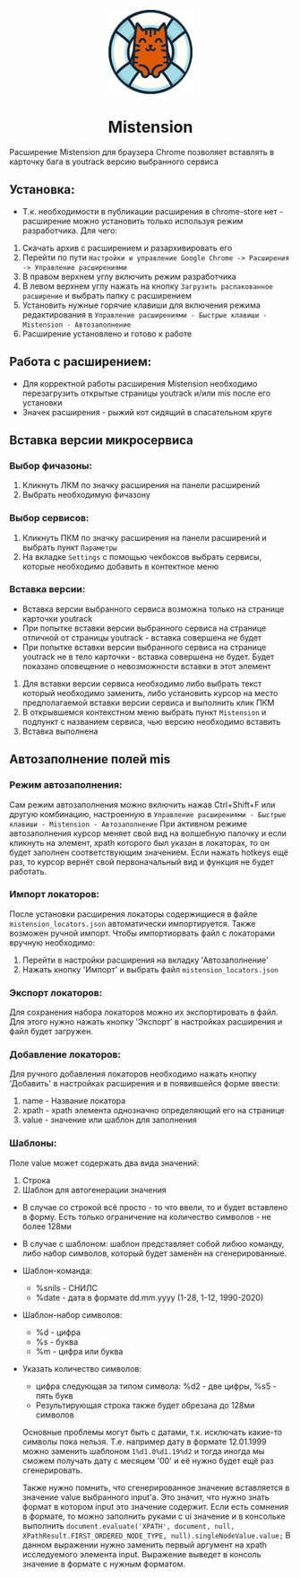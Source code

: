 <p align="center">
  <img width="150" height="150" src="https://github.com/gtsema/Mistension/blob/master/img/128.png">
</p>

<h1 align="center">
  Mistension
</h1>

Расширение Mistension для браузера Chrome позволяет вставлять в карточку бага в youtrack версию выбранного сервиса

## Установка:
* Т.к. необходимости в публикации расширения в chrome-store нет - расширение можно установить только используя режим разработчика. Для чего:
1. Скачать архив с расширением и разархивировать его
2. Перейти по пути `Настройки и управление Google Chrome -> Расширения -> Управление расширениями`
3. В правом верхнем углу включить режим разработчика
4. В левом верхнем углу нажать на кнопку `Загрузить распакованное расширение` и выбрать папку с расширением
6. Установить нужные горячие клавиши для включения режима редактирования в `Управление расширениями - Быстрые клавиши - Mistension - Автозаполнение`
7. Расширение установлено и готово к работе

## Работа с расширением:
* Для корректной работы расширения Mistension необходимо перезагрузить открытые страницы youtrack и/или mis после его установки
* Значек расширения - рыжий кот сидящий в спасательном круге

## Вставка версии микросервиса

### Выбор фичазоны:
1. Кликнуть ЛКМ по значку расширения на панели расширений
2. Выбрать необходимую фичазону

### Выбор сервисов:
1. Кликнуть ПКМ по значку расширения на панели расширений и выбрать пункт `Параметры`
2. На вкладке `Settings` с помощью чекбоксов выбрать сервисы, которые необходимо добавить в контектное меню

### Вставка версии:
* Вставка версии выбранного сервиса возможна только на странице карточки youtrack
* При попытке вставки версии выбранного сервиса на странице отличной от страницы youtrack - вставка совершена не будет
* При попытке вставки версии выбранного сервиса на странице youtrack не в тело карточки - вставка совершена не будет. Будет показано оповещение о невозможности вставки в этот элемент

1. Для вставки версии сервиса необходимо либо выбрать текст который необходимо заменить, либо установить курсор на место предполагаемой вставки версии сервиса и выполнить клик ПКМ
2. В открывшемся контекстном меню выбрать пункт `Mistension` и подпункт с названием сервиса, чью версию необходимо вставить
3. Вставка выполнена

## Автозаполнение полей mis

### Режим автозаполнения:
Сам режим автозаполнения можно включить нажав Ctrl+Shift+F или другую комбинацию, настроенную в `Управление расширениями - Быстрые клавиши - Mistension - Автозаполнение`
При активном режиме автозаполнения курсор меняет свой вид на волшебную палочку и если кликнуть на элемент, xpath которого был указан в локаторах, то он будет заполнен соответствующим значением.
Если нажать hotkeys ещё раз, то курсор вернёт свой первоначальный вид и функция не будет работать.

### Импорт локаторов:
После установки расширения локаторы содержищиеся в файле `mistension_locators.json` автоматически импортируется. Также возможен ручной импорт. Чтобы импортиорвать файл с локаторами вручную необходимо:
1. Перейти в настройки расширения на вкладку 'Автозаполнение'
2. Нажать кнопку 'Импорт' и выбрать файл `mistension_locators.json`

### Экспорт локаторов:
Для сохранения набора локаторов можно их экспортировать в файл. Для этого нужно нажать кнопку 'Экспорт' в настройках расширения и файл будет загружен.

### Добавление локаторов:
Для ручного добавления локаторов необходимо нажать кнопку 'Добавить' в настройках расширения и в появившейся форме ввести:
1. name - Название локатора
2. xpath - xpath элемента однозначно определяющий его на странице
3. value - значение или шаблон для заполнения

### Шаблоны:
Поле value может содержать два вида значений:
1. Строка
2. Шаблон для автогенерации значения

* В случае со строкой всё просто - то что ввели, то и будет вставлено в форму. Есть только ограничение на количество символов - не более 128ми
* В случае с шаблоном: шаблон представляет собой либюо команду, либо набор символов, который будет заменён на сгенерированные.
* Шаблон-команда:
  * %snils - СНИЛС
  * %date - дата в формате dd.mm.yyyy (1-28, 1-12, 1990-2020)
* Шаблон-набор символов:
  * %d - цифра
  * %s - буква
  * %m - цифра или буква
* Указать количество символов:
  * цифра следующая за типом символа: %d2 - две цифры, %s5 - пять букв
  * Результирующая строка также будет обрезана до 128ми символов

  Основные проблемы могут быть с датами, т.к. исключать какие-то символы пока нельзя. Т.е. например дату в формате 12.01.1999 можно заменить шаблоном `1%d1.0%d1.19%d2`
  и тогда иногда мы сможем получать дату с месяцем '00' и её нужно будет ещё раз сгенерировать.

  Также нужно помнить, что сгенерированное значение вставляется в значение value выбранного input'a. Это значит, что нужно знать формат в котором input это значение содержит.
  Если есть сомнения в формате, то можно заполнить руками с ui значение и в консольке выполнить `document.evaluate('XPATH', document, null, XPathResult.FIRST_ORDERED_NODE_TYPE, null).singleNodeValue.value;`
  В данном выражении нужно заменить первый аргумент на xpath исследуемого элемента input. Выражение выведет в консоль значение в формате с нужным форматом.
